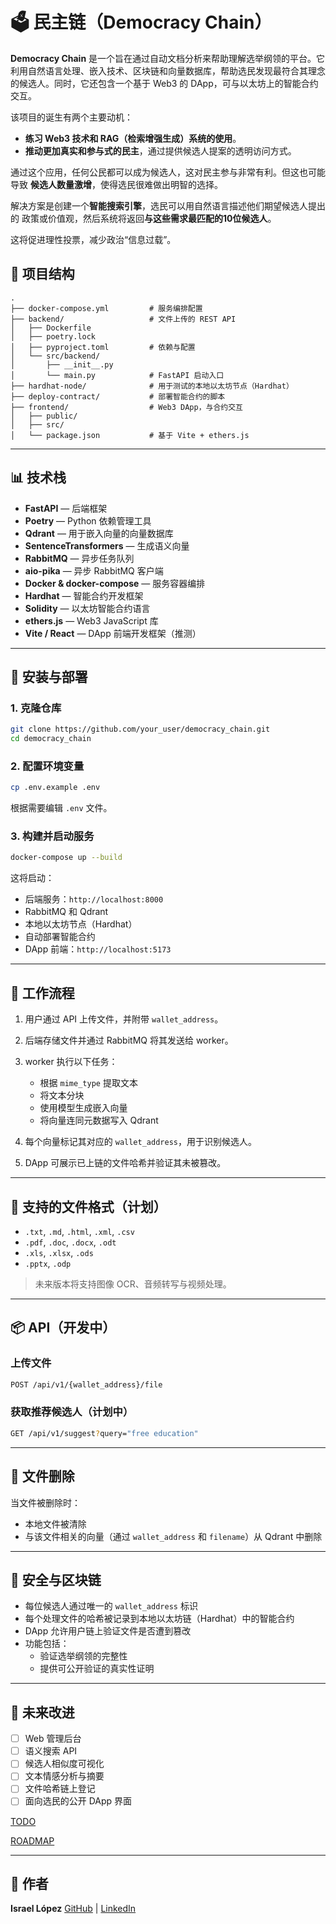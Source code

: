 # 🗳️ 民主链（Democracy Chain）

<!-- markdownlint-disable MD013 -->

**Democracy Chain**
是一个旨在通过自动文档分析来帮助理解选举纲领的平台。它利用自然语言处理、嵌入技术、区块链和向量数据库，帮助选民发现最符合其理念的候选人。同时，它还包含一个基于 Web3 的 DApp，可与以太坊上的智能合约交互。

该项目的诞生有两个主要动机：

- **练习 Web3 技术和 RAG（检索增强生成）系统的使用**。
- **推动更加真实和参与式的民主**，通过提供候选人提案的透明访问方式。

通过这个应用，任何公民都可以成为候选人，这对民主参与非常有利。但这也可能导致
**候选人数量激增**，使得选民很难做出明智的选择。

解决方案是创建一个**智能搜索引擎**，选民可以用自然语言描述他们期望候选人提出的 政策或价值观，然后系统将返回**与这些需求最匹配的10位候选人**。

这将促进理性投票，减少政治“信息过载”。

## <!-- markdownlint-enable MD013 -->

## 📁 项目结构

```text
.
├── docker-compose.yml         # 服务编排配置
├── backend/                   # 文件上传的 REST API
│   ├── Dockerfile
│   ├── poetry.lock
│   ├── pyproject.toml         # 依赖与配置
│   └── src/backend/
│       ├── __init__.py
│       └── main.py            # FastAPI 启动入口
├── hardhat-node/              # 用于测试的本地以太坊节点（Hardhat）
├── deploy-contract/           # 部署智能合约的脚本
├── frontend/                  # Web3 DApp，与合约交互
│   ├── public/
│   ├── src/
│   └── package.json           # 基于 Vite + ethers.js
```

---

## 📊 技术栈

- **FastAPI** — 后端框架
- **Poetry** — Python 依赖管理工具
- **Qdrant** — 用于嵌入向量的向量数据库
- **SentenceTransformers** — 生成语义向量
- **RabbitMQ** — 异步任务队列
- **aio-pika** — 异步 RabbitMQ 客户端
- **Docker & docker-compose** — 服务容器编排
- **Hardhat** — 智能合约开发框架
- **Solidity** — 以太坊智能合约语言
- **ethers.js** — Web3 JavaScript 库
- **Vite / React** — DApp 前端开发框架（推测）

---

## 🚀 安装与部署

### 1. 克隆仓库

```bash
git clone https://github.com/your_user/democracy_chain.git
cd democracy_chain
```

### 2. 配置环境变量

```bash
cp .env.example .env
```

根据需要编辑 `.env` 文件。

### 3. 构建并启动服务

```bash
docker-compose up --build
```

这将启动：

- 后端服务：`http://localhost:8000`
- RabbitMQ 和 Qdrant
- 本地以太坊节点（Hardhat）
- 自动部署智能合约
- DApp 前端：`http://localhost:5173`

---

## 📄 工作流程

1. 用户通过 API 上传文件，并附带 `wallet_address`。
2. 后端存储文件并通过 RabbitMQ 将其发送给 worker。
3. worker 执行以下任务：
   - 根据 `mime_type` 提取文本
   - 将文本分块
   - 使用模型生成嵌入向量
   - 将向量连同元数据写入 Qdrant

4. 每个向量标记其对应的 `wallet_address`，用于识别候选人。
5. DApp 可展示已上链的文件哈希并验证其未被篡改。

---

## 📂 支持的文件格式（计划）

- `.txt`, `.md`, `.html`, `.xml`, `.csv`
- `.pdf`, `.doc`, `.docx`, `.odt`
- `.xls`, `.xlsx`, `.ods`
- `.pptx`, `.odp`

> 未来版本将支持图像 OCR、音频转写与视频处理。

---

## 📦 API（开发中）

### 上传文件

```sh
POST /api/v1/{wallet_address}/file
```

### 获取推荐候选人（计划中）

```sh
GET /api/v1/suggest?query="free education"
```

---

## 🧹 文件删除

当文件被删除时：

- 本地文件被清除
- 与该文件相关的向量（通过 `wallet_address` 和
  `filename`）从 Qdrant 中删除

---

## 🔐 安全与区块链

- 每位候选人通过唯一的 `wallet_address` 标识
- 每个处理文件的哈希被记录到本地以太坊链（Hardhat）中的智能合约
- DApp 允许用户链上验证文件是否遭到篡改
- 功能包括：
  - 验证选举纲领的完整性
  - 提供可公开验证的真实性证明

---

## 🔮 未来改进

- [ ] Web 管理后台
- [ ] 语义搜索 API
- [ ] 候选人相似度可视化
- [ ] 文本情感分析与摘要
- [ ] 文件哈希链上登记
- [ ] 面向选民的公开 DApp 界面

[TODO](./TODO.zh.md)

[ROADMAP](./ROADMAP.zh.md)

---

## 👤 作者

**Israel López** [GitHub](https://github.com/your_user) |
[LinkedIn](https://linkedin.com/in/your_user)
